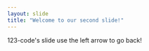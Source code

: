 ```yaml
---
layout: slide
title: "Welcome to our second slide!"
---
```

123-code's slide
use the left arrow to go back!
